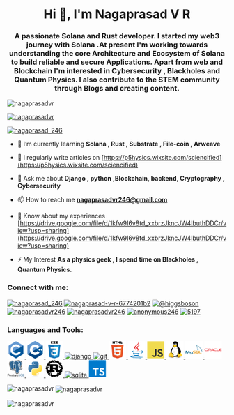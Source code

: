 <h1 align="center">Hi 👋, I'm Nagaprasad V R</h1>
<h3 align="center">A passionate Solana and Rust developer. I started my web3 journey with Solana .At present I'm working towards understanding the core Architecture and Ecosystem of Solana to build reliable and secure Applications. Apart from web and Blockchain I'm interested in Cybersecurity , Blackholes and Quantum Physics. I also contribute to the STEM community through Blogs and creating content.</h3>

<p align="left"> <img src="https://komarev.com/ghpvc/?username=nagaprasadvr&label=Profile%20views&color=0e75b6&style=flat" alt="nagaprasadvr" /> </p>

<p align="left"> <a href="https://github.com/ryo-ma/github-profile-trophy"><img src="https://github-profile-trophy.vercel.app/?username=nagaprasadvr" alt="nagaprasadvr" /></a> </p>

<p align="left"> <a href="https://twitter.com/nagaprasad_246" target="blank"><img src="https://img.shields.io/twitter/follow/nagaprasad_246?logo=twitter&style=for-the-badge" alt="nagaprasad_246" /></a> </p>

- 🌱 I’m currently learning **Solana , Rust , Substrate , File-coin , Arweave**

- 📝 I regularly write articles on [https://p5hysics.wixsite.com/sciencified](https://p5hysics.wixsite.com/sciencified)

- 💬 Ask me about **Django , python ,Blockchain, backend, Cryptography , Cybersecurity**

- 📫 How to reach me **nagaprasadvr246@gmail.com**

- 📄 Know about my experiences [https://drive.google.com/file/d/1kfw9I6v8td_xxbrzJkncJW4lbuthDDCr/view?usp=sharing](https://drive.google.com/file/d/1kfw9I6v8td_xxbrzJkncJW4lbuthDDCr/view?usp=sharing)

- ⚡ My Interest **As a physics geek , I spend time on Blackholes , Quantum Physics.**

<h3 align="left">Connect with me:</h3>
<p align="left">
<a href="https://twitter.com/nagaprasad_246" target="blank"><img align="center" src="https://raw.githubusercontent.com/rahuldkjain/github-profile-readme-generator/master/src/images/icons/Social/twitter.svg" alt="nagaprasad_246" height="30" width="40" /></a>
<a href="https://linkedin.com/in/nagaprasad-v-r-6774201b2" target="blank"><img align="center" src="https://raw.githubusercontent.com/rahuldkjain/github-profile-readme-generator/master/src/images/icons/Social/linked-in-alt.svg" alt="nagaprasad-v-r-6774201b2" height="30" width="40" /></a>
<a href="https://hashnode.com/@higgsboson" target="blank"><img align="center" src="https://raw.githubusercontent.com/rahuldkjain/github-profile-readme-generator/master/src/images/icons/Social/hashnode.svg" alt="@higgsboson" height="30" width="40" /></a>
<a href="https://www.hackerrank.com/nagaprasadvr246" target="blank"><img align="center" src="https://raw.githubusercontent.com/rahuldkjain/github-profile-readme-generator/master/src/images/icons/Social/hackerrank.svg" alt="nagaprasadvr246" height="30" width="40" /></a>
<a href="https://www.leetcode.com/nagaprasadvr246" target="blank"><img align="center" src="https://raw.githubusercontent.com/rahuldkjain/github-profile-readme-generator/master/src/images/icons/Social/leet-code.svg" alt="nagaprasadvr246" height="30" width="40" /></a>
<a href="https://auth.geeksforgeeks.org/user/anonymous246" target="blank"><img align="center" src="https://raw.githubusercontent.com/rahuldkjain/github-profile-readme-generator/master/src/images/icons/Social/geeks-for-geeks.svg" alt="anonymous246" height="30" width="40" /></a>
<a href="https://discord.gg/5197" target="blank"><img align="center" src="https://raw.githubusercontent.com/rahuldkjain/github-profile-readme-generator/master/src/images/icons/Social/discord.svg" alt="5197" height="30" width="40" /></a>
</p>

<h3 align="left">Languages and Tools:</h3>
<p align="left"> <a href="https://www.cprogramming.com/" target="_blank" rel="noreferrer"> <img src="https://raw.githubusercontent.com/devicons/devicon/master/icons/c/c-original.svg" alt="c" width="40" height="40"/> </a> <a href="https://www.w3schools.com/cpp/" target="_blank" rel="noreferrer"> <img src="https://raw.githubusercontent.com/devicons/devicon/master/icons/cplusplus/cplusplus-original.svg" alt="cplusplus" width="40" height="40"/> </a> <a href="https://www.w3schools.com/css/" target="_blank" rel="noreferrer"> <img src="https://raw.githubusercontent.com/devicons/devicon/master/icons/css3/css3-original-wordmark.svg" alt="css3" width="40" height="40"/> </a> <a href="https://www.djangoproject.com/" target="_blank" rel="noreferrer"> <img src="https://cdn.worldvectorlogo.com/logos/django.svg" alt="django" width="40" height="40"/> </a> <a href="https://git-scm.com/" target="_blank" rel="noreferrer"> <img src="https://www.vectorlogo.zone/logos/git-scm/git-scm-icon.svg" alt="git" width="40" height="40"/> </a> <a href="https://www.w3.org/html/" target="_blank" rel="noreferrer"> <img src="https://raw.githubusercontent.com/devicons/devicon/master/icons/html5/html5-original-wordmark.svg" alt="html5" width="40" height="40"/> </a> <a href="https://www.java.com" target="_blank" rel="noreferrer"> <img src="https://raw.githubusercontent.com/devicons/devicon/master/icons/java/java-original.svg" alt="java" width="40" height="40"/> </a> <a href="https://developer.mozilla.org/en-US/docs/Web/JavaScript" target="_blank" rel="noreferrer"> <img src="https://raw.githubusercontent.com/devicons/devicon/master/icons/javascript/javascript-original.svg" alt="javascript" width="40" height="40"/> </a> <a href="https://www.linux.org/" target="_blank" rel="noreferrer"> <img src="https://raw.githubusercontent.com/devicons/devicon/master/icons/linux/linux-original.svg" alt="linux" width="40" height="40"/> </a> <a href="https://www.mysql.com/" target="_blank" rel="noreferrer"> <img src="https://raw.githubusercontent.com/devicons/devicon/master/icons/mysql/mysql-original-wordmark.svg" alt="mysql" width="40" height="40"/> </a> <a href="https://www.oracle.com/" target="_blank" rel="noreferrer"> <img src="https://raw.githubusercontent.com/devicons/devicon/master/icons/oracle/oracle-original.svg" alt="oracle" width="40" height="40"/> </a> <a href="https://www.postgresql.org" target="_blank" rel="noreferrer"> <img src="https://raw.githubusercontent.com/devicons/devicon/master/icons/postgresql/postgresql-original-wordmark.svg" alt="postgresql" width="40" height="40"/> </a> <a href="https://www.python.org" target="_blank" rel="noreferrer"> <img src="https://raw.githubusercontent.com/devicons/devicon/master/icons/python/python-original.svg" alt="python" width="40" height="40"/> </a> <a href="https://www.rust-lang.org" target="_blank" rel="noreferrer"> <img src="https://raw.githubusercontent.com/devicons/devicon/master/icons/rust/rust-plain.svg" alt="rust" width="40" height="40"/> </a> <a href="https://www.sqlite.org/" target="_blank" rel="noreferrer"> <img src="https://www.vectorlogo.zone/logos/sqlite/sqlite-icon.svg" alt="sqlite" width="40" height="40"/> </a> <a href="https://www.typescriptlang.org/" target="_blank" rel="noreferrer"> <img src="https://raw.githubusercontent.com/devicons/devicon/master/icons/typescript/typescript-original.svg" alt="typescript" width="40" height="40"/> </a> </p>

<p><img align="left" src="https://github-readme-stats.vercel.app/api/top-langs?username=nagaprasadvr&show_icons=true&locale=en&layout=compact" alt="nagaprasadvr" /></p>

<p>&nbsp;<img align="center" src="https://github-readme-stats.vercel.app/api?username=nagaprasadvr&show_icons=true&locale=en" alt="nagaprasadvr" /></p>

<p><img align="center" src="https://github-readme-streak-stats.herokuapp.com/?user=nagaprasadvr&" alt="nagaprasadvr" /></p>
